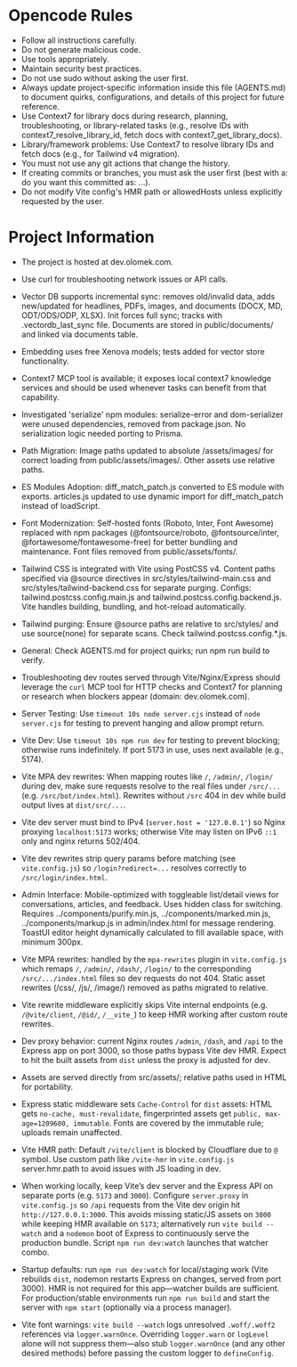 # Opencode Rules

- Follow all instructions carefully.
- Do not generate malicious code.
- Use tools appropriately.
- Maintain security best practices.
- Do not use sudo without asking the user first.
- Always update project-specific information inside this file (AGENTS.md) to document quirks, configurations, and details of this project for future reference.
- Use Context7 for library docs during research, planning, troubleshooting, or library-related tasks (e.g., resolve IDs with context7_resolve_library_id, fetch docs with context7_get_library_docs).
- Library/framework problems: Use Context7 to resolve library IDs and fetch docs (e.g., for Tailwind v4 migration).
- You must not use any git actions that change the history.
- If creating commits or branches, you must ask the user first (best with a: do you want this committed as: ...).
- Do not modify Vite config's HMR path or allowedHosts unless explicitly requested by the user.

# Project Information

- The project is hosted at dev.olomek.com.
- Use curl for troubleshooting network issues or API calls.
- Vector DB supports incremental sync: removes old/invalid data, adds new/updated for headlines, PDFs, images, and documents (DOCX, MD, ODT/ODS/ODP, XLSX). Init forces full sync; tracks with .vectordb_last_sync file. Documents are stored in public/documents/ and linked via documents table.
- Embedding uses free Xenova models; tests added for vector store functionality.
- Context7 MCP tool is available; it exposes local context7 knowledge services and should be used whenever tasks can benefit from that capability.
- Investigated 'serialize' npm modules: serialize-error and dom-serializer were unused dependencies, removed from package.json. No serialization logic needed porting to Prisma.
- Path Migration: Image paths updated to absolute /assets/images/ for correct loading from public/assets/images/. Other assets use relative paths.
- ES Modules Adoption: diff_match_patch.js converted to ES module with exports. articles.js updated to use dynamic import for diff_match_patch instead of loadScript.
- Font Modernization: Self-hosted fonts (Roboto, Inter, Font Awesome) replaced with npm packages (@fontsource/roboto, @fontsource/inter, @fortawesome/fontawesome-free) for better bundling and maintenance. Font files removed from public/assets/fonts/.
- Tailwind CSS is integrated with Vite using PostCSS v4. Content paths specified via @source directives in src/styles/tailwind-main.css and src/styles/tailwind-backend.css for separate purging. Configs: tailwind.postcss.config.main.js and tailwind.postcss.config.backend.js. Vite handles building, bundling, and hot-reload automatically.

- Tailwind purging: Ensure @source paths are relative to src/styles/ and use source(none) for separate scans. Check tailwind.postcss.config.*.js.

- General: Check AGENTS.md for project quirks; run npm run build to verify.

- Troubleshooting dev routes served through Vite/Nginx/Express should leverage the `curl` MCP tool for HTTP checks and Context7 for planning or research when blockers appear (domain: dev.olomek.com).
- Server Testing: Use `timeout 10s node server.cjs` instead of `node server.cjs` for testing to prevent hanging and allow prompt return.
- Vite Dev: Use `timeout 10s npm run dev` for testing to prevent blocking; otherwise runs indefinitely. If port 5173 in use, uses next available (e.g., 5174).
- Vite MPA dev rewrites: When mapping routes like `/`, `/admin/`, `/login/` during dev, make sure requests resolve to the real files under `/src/...` (e.g. `/src/bot/index.html`). Rewrites without `/src` 404 in dev while build output lives at `dist/src/...`.
- Vite dev server must bind to IPv4 (`server.host = '127.0.0.1'`) so Nginx proxying `localhost:5173` works; otherwise Vite may listen on IPv6 `::1` only and nginx returns 502/404.
- Vite dev rewrites strip query params before matching (see `vite.config.js`) so `/login?redirect=...` resolves correctly to `/src/login/index.html`.
- Admin Interface: Mobile-optimized with toggleable list/detail views for conversations, articles, and feedback. Uses hidden class for switching. Requires ../components/purify.min.js, ../components/marked.min.js, ../components/markup.js in admin/index.html for message rendering. ToastUI editor height dynamically calculated to fill available space, with minimum 300px.
- Vite MPA rewrites: handled by the `mpa-rewrites` plugin in `vite.config.js` which remaps `/`, `/admin/`, `/dash/`, `/login/` to the corresponding `/src/.../index.html` files so dev requests do not 404. Static asset rewrites (/css/, /js/, /image/) removed as paths migrated to relative.
- Vite rewrite middleware explicitly skips Vite internal endpoints (e.g. `/@vite/client`, `/@id/`, `/__vite_`) to keep HMR working after custom route rewrites.
- Dev proxy behavior: current Nginx routes `/admin`, `/dash`, and `/api` to the Express app on port 3000, so those paths bypass Vite dev HMR. Expect to hit the built assets from `dist` unless the proxy is adjusted for dev.
- Assets are served directly from src/assets/; relative paths used in HTML for portability.
- Express static middleware sets `Cache-Control` for `dist` assets: HTML gets `no-cache, must-revalidate`, fingerprinted assets get `public, max-age=1209600, immutable`. Fonts are covered by the immutable rule; uploads remain unaffected.
- Vite HMR path: Default `/vite/client` is blocked by Cloudflare due to `@` symbol. Use custom path like `/vite-hmr` in `vite.config.js` server.hmr.path to avoid issues with JS loading in dev.
- When working locally, keep Vite’s dev server and the Express API on separate ports (e.g. `5173` and `3000`). Configure `server.proxy` in `vite.config.js` so `/api` requests from the Vite dev origin hit `http://127.0.0.1:3000`. This avoids missing static/JS assets on `3000` while keeping HMR available on `5173`; alternatively run `vite build --watch` and a `nodemon` boot of Express to continuously serve the production bundle. Script `npm run dev:watch` launches that watcher combo.
- Startup defaults: run `npm run dev:watch` for local/staging work (Vite rebuilds `dist`, nodemon restarts Express on changes, served from port 3000). HMR is not required for this app—watcher builds are sufficient. For production/stable environments run `npm run build` and start the server with `npm start` (optionally via a process manager).
- Vite font warnings: `vite build --watch` logs unresolved `.woff/.woff2` references via `logger.warnOnce`. Overriding `logger.warn` or `logLevel` alone will not suppress them—also stub `logger.warnOnce` (and any other desired methods) before passing the custom logger to `defineConfig`.
